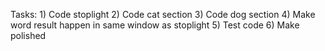 Tasks:
    1) Code stoplight
    2) Code cat section
    3) Code dog section
    4) Make word result happen in same window as stoplight
    5) Test code
    6) Make polished
